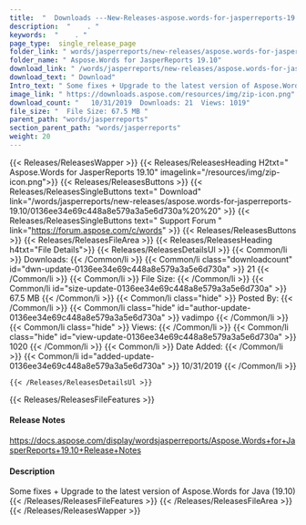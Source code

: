 ```yaml
---
title:  "  Downloads ---New-Releases-aspose.words-for-jasperreports-19.10 . " 
description:  "    . " 
keywords:  "    . " 
page_type:  single_release_page
folder_link: " words/jasperreports/new-releases/aspose.words-for-jasperreports-19.10/"
folder_name: " Aspose.Words for JasperReports 19.10"
download_link: " /words/jasperreports/new-releases/aspose.words-for-jasperreports-19.10/0136ee34e69c448a8e579a3a5e6d730a"
download_text: " Download"
Intro_text: " Some fixes + Upgrade to the latest version of Aspose.Words for Java (19.10)"
image_link: " https://downloads.aspose.com/resources/img/zip-icon.png"
download_count: "   10/31/2019  Downloads: 21  Views: 1019"
file_size: "  File Size: 67.5 MB "
parent_path: "words/jasperreports"
section_parent_path: "words/jasperreports"
weight: 20 
---
```


{{< Releases/ReleasesWapper >}}
  {{< Releases/ReleasesHeading H2txt=" Aspose.Words for JasperReports 19.10" imagelink="/resources/img/zip-icon.png">}}
  {{< Releases/ReleasesButtons >}}
    {{< Releases/ReleasesSingleButtons text=" Download" link="/words/jasperreports/new-releases/aspose.words-for-jasperreports-19.10/0136ee34e69c448a8e579a3a5e6d730a%20%20" >}}
    {{< Releases/ReleasesSingleButtons text=" Support Forum " link="https://forum.aspose.com/c/words" >}}
  {{< Releases/ReleasesButtons >}}
  {{< Releases/ReleasesFileArea >}}
    {{< Releases/ReleasesHeading h4txt="File Details">}}
    {{< Releases/ReleasesDetailsUl >}}
            {{< Common/li  >}} Downloads: {{< /Common/li >}} 
      {{< Common/li class="downloadcount" id="dwn-update-0136ee34e69c448a8e579a3a5e6d730a" >}} 21 {{< /Common/li >}} 
      {{< Common/li  >}} File Size: {{< /Common/li >}} 
      {{< Common/li id="size-update-0136ee34e69c448a8e579a3a5e6d730a" >}} 67.5 MB {{< /Common/li >}} 
      {{< Common/li  class="hide" >}} Posted By: {{< /Common/li >}} 
      {{< Common/li class="hide" id="author-update-0136ee34e69c448a8e579a3a5e6d730a" >}} vadimpo {{< /Common/li >}} 
      {{< Common/li class="hide"  >}} Views: {{< /Common/li >}} 
      {{< Common/li class="hide" id="view-update-0136ee34e69c448a8e579a3a5e6d730a" >}} 1020 {{< /Common/li >}} 
      {{< Common/li  >}} Date Added: {{< /Common/li >}} 
      {{< Common/li id="added-update-0136ee34e69c448a8e579a3a5e6d730a" >}} 10/31/2019 {{< /Common/li >}} 

    {{< /Releases/ReleasesDetailsUl >}}

  {{< Releases/ReleasesFileFeatures >}}
      <h4>Release Notes</h4><div><a href="https://docs.aspose.com/display/wordsjasperreports/Aspose.Words+for+JasperReports+19.10+Release+Notes">https://docs.aspose.com/display/wordsjasperreports/Aspose.Words+for+JasperReports+19.10+Release+Notes</a></div><h4>Description</h4><div class="HTMLDescription">Some fixes + Upgrade to the latest version of Aspose.Words for Java (19.10)</div>
  {{< /Releases/ReleasesFileFeatures >}}
 {{< /Releases/ReleasesFileArea >}}
{{< /Releases/ReleasesWapper >}}


